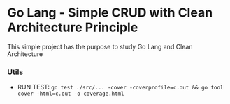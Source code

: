 # Go Lang - Simple CRUD with Clean Architecture Principle

This simple project has the purpose to study Go Lang and Clean Architecture

### Utils

- RUN TEST: `go test ./src/... -cover -coverprofile=c.out && go tool cover -html=c.out -o coverage.html`